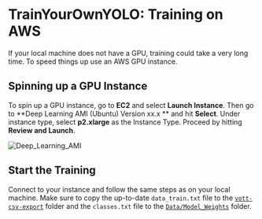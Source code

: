 # TrainYourOwnYOLO: Training on AWS

If your local machine does not have a GPU, training could take a very long time. To speed things up use an AWS GPU instance. 

## Spinning up a GPU Instance
To spin up a GPU instance, go to **EC2** and select **Launch Instance**. Then go to **Deep Learning AMI (Ubuntu) Version xx.x ** and hit **Select**. Under instance type, select **p2.xlarge** as the Instance Type. Proceed by hitting **Review and Launch**. 

![Deep_Learning_AMI](/2_Training/AWS/Screenshots/AWS_Deep_Learning_AMI.gif)

## Start the Training
Connect to your instance and follow the same steps as on your local machine. Make sure to copy the up-to-date `data_train.txt` file to the [`vott-csv-export`](/Data/Source_Images/vott-csv-export) folder and the `classes.txt` file to the [`Data/Model_Weights`](/Data/Model_Weights/) folder.